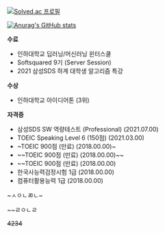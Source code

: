<!--
**rltn2121/rltn2121** is a ✨ _special_ ✨ repository because its `README.md` (this file) appears on your GitHub profile.

Here are some ideas to get you started:

- 🔭 I’m currently working on ...
- 🌱 I’m currently learning ...
- 👯 I’m looking to collaborate on ...
- 🤔 I’m looking for help with ...
- 💬 Ask me about ...
- 📫 How to reach me: ...
- 😄 Pronouns: ...
- ⚡ Fun fact: ...
-->
[![Solved.ac
프로필](http://mazassumnida.wtf/api/v2/generate_badge?boj=rltn2121)](https://solved.ac/rltn2121)

[![Anurag's GitHub stats](https://github-readme-stats.vercel.app/api?username=rltn2121&show_icons=true)](https://github.com/rltn2121)


<b>수료</b>
<ul>
  <li>인하대학교 딥러닝/머신러닝 윈터스쿨</li>
  <li>Softsquared 9기 (Server Session)</li>
  <li>2021 삼성SDS 하계 대학생 알고리즘 특강</li>
</ul>
    
<b>수상</b>
<ul>
  <li>인하대학교 아이디어톤 (3위)</li>
</ul>


<b>자격증</b>
<ul>
  <li>삼성SDS SW 역량테스트 (Professional) (2021.07.00)</li>
  <li>TOEIC Speaking Level 6 (150점) (2021.03.00)</li>
  <li>~TOEIC 900점 (만료) (2018.00.00)~</li>
  <li>~~TOEIC 900점 (만료) (2018.00.00)~~</li>
  <li>~~TOEIC 900점 (만료) (2018.00.00)</li>
  <li>한국사능력검정시험 1급 (2018.00.00)</li>
  <li>컴퓨터활용능력 1급 (2018.00.00)</li>
</ul>







~ㅅㅇㄴㄻㄴ~


~~ㄹㅇㄴㄹ

~~4234~~


